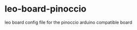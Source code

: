 leo-board-pinoccio
==================

leo board config file for the pinoccio arduino compatible board 
